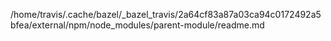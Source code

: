 /home/travis/.cache/bazel/_bazel_travis/2a64cf83a87a03ca94c0172492a5bfea/external/npm/node_modules/parent-module/readme.md